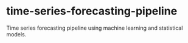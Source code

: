 # time-series-forecasting-pipeline
Time series forecasting pipeline using machine learning and statistical models.
